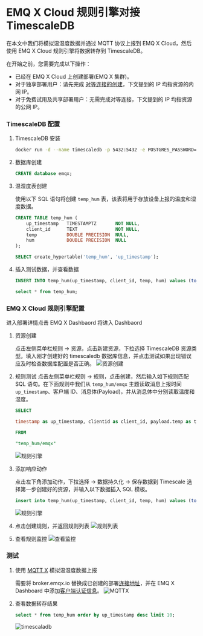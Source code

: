 # EMQ X Cloud 规则引擎对接 TimescaleDB

在本文中我们将模拟温湿度数据并通过 MQTT 协议上报到 EMQ X Cloud，然后使用 EMQ X Cloud 规则引擎将数据转存到 TimescaleDB。

在开始之前，您需要完成以下操作：
* 已经在 EMQ X Cloud 上创建部署(EMQ X 集群)。
* 对于独享部署用户：请先完成 [对等连接的创建](../deployments/vpc_peering.md)，下文提到的 IP 均指资源的内网 IP。
* 对于免费试用及共享部署用户：无需完成对等连接，下文提到的 IP 均指资源的公网 IP。

### TimescaleDB 配置

1. TimescaleDB 安装
   ```bash
   docker run -d --name timescaledb -p 5432:5432 -e POSTGRES_PASSWORD=password timescale/timescaledb:1.7.4-pg12
   ```

2. 数据库创建
   ```sql
   CREATE database emqx;
   ```

3. 温湿度表创建

   使用以下 SQL 语句将创建 `temp_hum` 表，该表将用于存放设备上报的温度和湿度数据。
   ```sql
   CREATE TABLE temp_hum (
       up_timestamp   TIMESTAMPTZ       NOT NULL,
       client_id      TEXT              NOT NULL,
       temp           DOUBLE PRECISION  NULL,
       hum            DOUBLE PRECISION  NULL
   );

   SELECT create_hypertable('temp_hum', 'up_timestamp');
   ```

4. 插入测试数据，并查看数据
   ```sql
   INSERT INTO temp_hum(up_timestamp, client_id, temp, hum) values (to_timestamp(1603963414), 'temp_hum-001', 19.1, 55);

   select * from temp_hum;
   ```
   
### EMQ X Cloud 规则引擎配置

进入部署详情点击 EMQ X Dashbaord 将进入 Dashbaord

1. 资源创建

   点击左侧菜单栏规则 → 资源，点击新建资源，下拉选择 TimescaleDB 资源类型。填入刚才创建好的 timescaledb 数据库信息，并点击测试如果出现错误应及时检查数据库配置是否正确。
   ![资源创建](./_assets/timescaledb_create_resource.png)
      
2. 规则测试
   点击左侧菜单栏规则 → 规则，点击创建，然后输入如下规则匹配 SQL 语句。在下面规则中我们从 `temp_hum/emqx` 主题读取消息上报时间 `up_timestamp`、客户端 ID、消息体(Payload)，并从消息体中分别读取温度和湿度。
   
   ```sql
   SELECT 
   
   timestamp as up_timestamp, clientid as client_id, payload.temp as temp, payload.hum as hum
   
   FROM
   
   "temp_hum/emqx"
   ```
   ![规则引擎](./_assets/sql_test.png)

3. 添加响应动作

   点击左下角添加动作，下拉选择 → 数据持久化 → 保存数据到 Timescale 选择第一步创建好的资源，并输入以下数据插入 SQL 模板。

   ```sql
   insert into temp_hum(up_timestamp, client_id, temp, hum) values (to_timestamp(${up_timestamp}/1000), ${client_id}, ${temp}, ${hum}) 
   ```
   ![规则引擎](./_assets/timescaledb_action.png)

4. 点击创建规则，并返回规则列表
   ![规则列表](./_assets/view_rule_engine_timescaledb.png)


5. 查看规则监控
   ![查看监控](./_assets/view_monitor_timescaledb.png)
   

### 测试
1. 使用 [MQTT X](https://mqttx.app/) 模拟温湿度数据上报

   需要将 broker.emqx.io 替换成已创建的部署[连接地址](../deployments/view_deployment.md)，并在 EMQ X Dashboard 中添加[客户端认证信息](../deployments/dashboard/users_and_acl.md)。
   ![MQTTX](./_assets/mqttx_publish.png)
   
2. 查看数据转存结果

   ```sql
   select * from temp_hum order by up_timestamp desc limit 10;
   ```
   ![timescaladb](./_assets/timescaledb_query_result.png)
